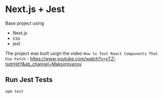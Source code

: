 # Next.js + Jest

Base project using 
- Next.js
- css
- jest

The project was built usign the video `How to Test React Components That Use Fetch` - https://www.youtube.com/watch?v=yTZ-txdrHdY&ab_channel=MaksimIvanov

## Run Jest Tests

```bash
npm test
```
